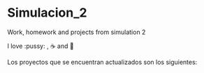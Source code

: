 # Simulacion_2
Work, homework and projects from simulation 2 

I love :pussy: , :coffee: and :pizza:

Los proyectos que se encuentran actualizados son los siguientes:
